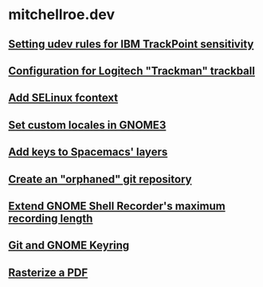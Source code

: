 # mitchellroe.dev

## [Setting udev rules for IBM TrackPoint sensitivity](trackpoint-udev.md)

## [Configuration for Logitech "Trackman" trackball](logitech-trackball.md)

## [Add SELinux fcontext](selinux-fcontext.md)

## [Set custom locales in GNOME3](custom-locale-gnome3.md)

## [Add keys to Spacemacs' layers](spacemacs-projectile-search.md)

## [Create an "orphaned" git repository](git-checkout-orphan.md)

## [Extend GNOME Shell Recorder's maximum recording length](gnome-shell-recorder.md)

## [Git and GNOME Keyring](git-and-gnome-keyring.md)

## [Rasterize a PDF](rasterize-pdf.md)
